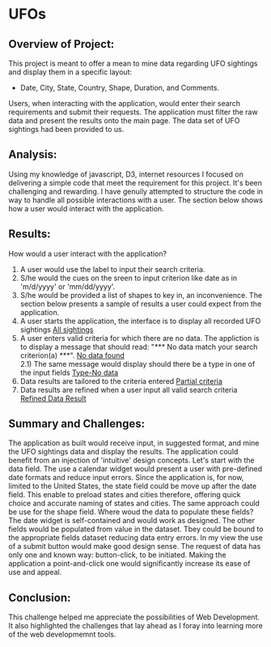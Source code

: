 # UFOs
## Overview of Project:
This project is meant to offer a mean to mine data regarding UFO sightings and display them in a specific layout:
- Date, City, State, Country, Shape, Duration, and Comments.

Users, when interacting with the application, would enter their search requirements and submit their requests. The application must filter the raw data and present the results onto the main page.
The data set of UFO sightings had been provided to us.

## Analysis:
Using my knowledge of javascript, D3, internet resources I focused on delivering a simple code that meet the requirement for this project. It's been challenging and rewarding.
I have genuily attempted to structure the code in way to handle all possible interactions with a user. The section below shows how a user would interact with the application.

## Results:
How would a user interact with the application?
1) A user would use the label to input their search criteria.
2) S/he would the cues on the sreen to input criterion like date as in 'm/d/yyyy' or 'mm/dd/yyyy'.
3) S/he would be provided a list of shapes to key in, an inconvenience.
The section below presents a sample of results a user could expect from the application.
1) A user starts the application, the interface is to display all recorded UFO sightings [All sightings](https://github.com/RichardYDepestre/UFOs/blob/main/static/images/page-load_default.png) 
2) A user enters valid criteria for which there are no data. The appliction is to display a message that should read: "*** No data match your search criterion(a) ***". [No data found](https://github.com/RichardYDepestre/UFOs/blob/main/static/images/valid-criteria_no-data.png) \
  2.1) The same message would display should there be a type in one of the input fields [Type-No data](https://github.com/RichardYDepestre/UFOs/blob/main/static/images/typo_no-data.png)
3) Data results are tailored to the criteria entered [Partial criteria](https://github.com/RichardYDepestre/UFOs/blob/main/static/images/some-criteria.png)
4) Data results are refined when a user input all valid search criteria [Refined Data Result](https://github.com/RichardYDepestre/UFOs/blob/main/static/images/all-criteria_narrowed-lists.png)

##  Summary and Challenges:
The application as built would receive input, in suggested format, and mine the UFO sightings data and display the results. The application could benefit from an injection of 'intuitive' design concepts. Let's start with the data field. The use a calendar widget would present a user with pre-defined date formats and reduce input errors. Since the application is, for now, limited to the United States, the state field could be move up after the date field. This enable to preload states and cities therefore, offering quick choice and accurate naming of states and cities. The same approach could be use for the shape field.
Where woud the data to populate these fields?
The date widget is self-contained and would work as designed. The other fields would be populated from value in the dataset. Tbey could be bound to the appropriate fields dataset reducing data entry errors.
In my view the use of a submit button would make good design sense. The request of data has only one and known way: button-click, to be initiated.
Making the application a point-and-click one would significantly increase its ease of use and appeal.

## Conclusion:
This challenge helped me appreciate the possibilities of Web Development. It also highlighted the challenges that lay ahead as I foray into learning more of the web developmemnt tools. 
